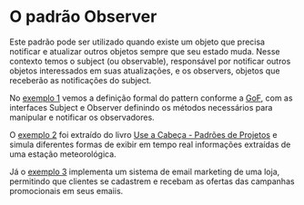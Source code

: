 # O padrão Observer

Este padrão pode ser utilizado quando existe um objeto que precisa notificar e atualizar outros objetos sempre que seu estado muda. Nesse contexto temos o subject (ou observable), responsável por notificar outros objetos interessados em suas atualizações, e os observers, objetos que receberão as notificações do subject.

No [exemplo 1](./exemplo1.py) vemos a definição formal do pattern conforme a [GoF](http://wiki.c2.com/?GangOfFour), com as interfaces Subject e Observer definindo os métodos necessários para manipular e notificar os observadores.

O [exemplo 2](./exemplo2.py) foi extraído do livro [Use a Cabeça - Padrões de Projetos](https://altabooks.com.br/produto/use-a-cabeca-padroes-de-projetos/) e simula diferentes formas de exibir em tempo real informações extraídas de uma estação meteorológica.

Já o [exemplo 3](./exemplo3.py) implementa um sistema de email marketing de uma loja, permitindo que clientes se cadastrem e recebam as ofertas das campanhas promocionais em seus emaiis.